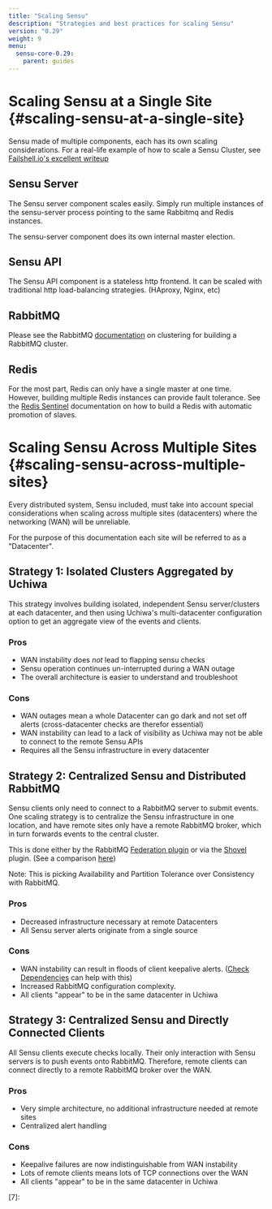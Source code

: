 ```yaml
---
title: "Scaling Sensu"
description: "Strategies and best practices for scaling Sensu"
version: "0.29"
weight: 9
menu:
  sensu-core-0.29:
    parent: guides
---
```

# Scaling Sensu at a Single Site {#scaling-sensu-at-a-single-site}

Sensu made of multiple components, each has its own scaling considerations. For a real-life example of how to scale a Sensu Cluster, see [Failshell.io's excellent writeup](http://failshell.io/sensu/high-availability-sensu/)

## Sensu Server

The Sensu server component scales easily. Simply run multiple instances of the sensu-server process pointing to the same Rabbitmq and Redis instances.

The sensu-server component does its own internal master election.

## Sensu API

The Sensu API component is a stateless http frontend. It can be scaled with traditional http load-balancing strategies. (HAproxy, Nginx, etc)

## RabbitMQ

Please see the RabbitMQ [documentation][1] on clustering for building a RabbitMQ cluster.

## Redis

For the most part, Redis can only have a single master at one time. However, building multiple Redis instances can provide fault tolerance. See the [Redis Sentinel][2] documentation on how to build a Redis with automatic promotion of slaves.

# Scaling Sensu Across Multiple Sites {#scaling-sensu-across-multiple-sites}

Every distributed system, Sensu included, must take into account special considerations when scaling across multiple sites (datacenters) where the networking (WAN) will be unreliable.

For the purpose of this documentation each site will be referred to as a "Datacenter".

## Strategy 1: Isolated Clusters Aggregated by Uchiwa

This strategy involves building isolated, independent Sensu server/clusters at each datacenter, and then using Uchiwa\'s multi-datacenter configuration option to get an aggregate view of the events and clients.

### Pros

* WAN instability does *not* lead to flapping sensu checks
* Sensu operation continues un-interrupted during a WAN outage
* The overall architecture is easier to understand and troubleshoot

### Cons

* WAN outages mean a whole Datacenter can go dark and not set off alerts (cross-datacenter checks are therefor essential)
* WAN instability can lead to a lack of visibility as Uchiwa may not be able to connect to the remote Sensu APIs
* Requires all the Sensu infrastructure in every datacenter

## Strategy 2: Centralized Sensu and Distributed  RabbitMQ

Sensu clients only need to connect to a RabbitMQ server to submit events. One scaling strategy is to centralize the Sensu infrastructure in one location, and have remote sites only have a remote RabbitMQ broker, which in turn forwards
events to the central cluster.

This is done either by the RabbitMQ [Federation plugin][3] or via the [Shovel][4] plugin. (See a comparison [here][5])

Note: This is picking Availability and Partition Tolerance over Consistency with RabbitMQ.

### Pros

* Decreased infrastructure necessary at remote Datacenters
* All Sensu server alerts originate from a single source

### Cons

* WAN instability can result in floods of client keepalive alerts. ([Check Dependencies][6] can help with this)
* Increased RabbitMQ configuration complexity.
* All clients "appear" to be in the same datacenter in Uchiwa

## Strategy 3: Centralized Sensu and Directly Connected Clients

All Sensu clients execute checks locally. Their only interaction with Sensu servers is to push events onto RabbitMQ. Therefore, remote clients can connect directly to a remote RabbitMQ broker over the WAN.

### Pros

* Very simple architecture, no additional infrastructure needed at remote sites
* Centralized alert handling

### Cons

* Keepalive failures are now indistinguishable from WAN instability
* Lots of remote clients means lots of TCP connections over the WAN
* All clients "appear" to be in the same datacenter in Uchiwa

<!-- LINKS -->
[1]: https://www.rabbitmq.com/clustering.html
[2]: http://redis.io/topics/sentinel
[3]: https://www.rabbitmq.com/federation.html
[4]: https://www.rabbitmq.com/shovel.html
[5]: https://www.rabbitmq.com/distributed.html
[6]: /sensu-enterprise/latest/filters/check-dependencies
[7]: 